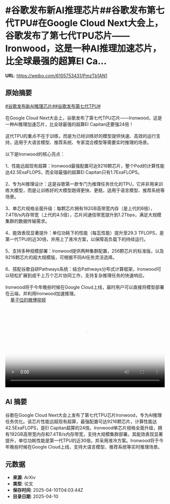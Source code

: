 # #谷歌发布新AI推理芯片##谷歌发布第七代TPU#在Google Cloud Next大会上，谷歌发布了第七代TPU芯片——Ironwood，这是一种AI推理加速芯片，比全球最强的超算El Ca...

**URL**: https://weibo.com/6105753431/PmzTb1AN1

## 原始摘要

<a href="https://m.weibo.cn/search?containerid=231522type%3D1%26t%3D10%26q%3D%23%E8%B0%B7%E6%AD%8C%E5%8F%91%E5%B8%83%E6%96%B0AI%E6%8E%A8%E7%90%86%E8%8A%AF%E7%89%87%23&amp;extparam=%23%E8%B0%B7%E6%AD%8C%E5%8F%91%E5%B8%83%E6%96%B0AI%E6%8E%A8%E7%90%86%E8%8A%AF%E7%89%87%23" data-hide=""><span class="surl-text">#谷歌发布新AI推理芯片#</span></a><a href="https://m.weibo.cn/search?containerid=231522type%3D1%26t%3D10%26q%3D%23%E8%B0%B7%E6%AD%8C%E5%8F%91%E5%B8%83%E7%AC%AC%E4%B8%83%E4%BB%A3TPU%23&amp;extparam=%23%E8%B0%B7%E6%AD%8C%E5%8F%91%E5%B8%83%E7%AC%AC%E4%B8%83%E4%BB%A3TPU%23" data-hide=""><span class="surl-text">#谷歌发布第七代TPU#</span></a><br><br>在Google Cloud Next大会上，谷歌发布了第七代TPU芯片——Ironwood，这是一种AI推理加速芯片，比全球最强的超算El Capitan还要强24倍！<br><br>这代TPU的重点不在于训练，而是为已经训练好的模型提供快速、高效的运行支持，适用于大语言模型、推荐系统、专家混合模型等需要实时推理的场景。<br><br>以下是Ironwood的核心亮点：<br><br>1、性能远超现有超算：Ironwood最强配置可达9216颗芯片，整个Pod的计算性能达42.5ExaFLOPS，而全球最强的超算El Capitan只有1.7ExaFLOPS。<br><br>2、专为AI推理设计：这是谷歌第一款专门为推理任务优化的TPU，它并非用来训练大模型，而是让训练好的大模型跑得更快、更稳，适用于语言模型、推荐系统等场景。<br><br>3、单芯片规格全面升级：每颗芯片拥有192GB高带宽内存（是上代的6倍），7.4TB/s内存带宽（上代的4.5倍），芯片间通信带宽提升到1.2Tbps，满足大规模集群的数据传输需求。<br><br>4、能效表现显著提升：单位功耗下的性能（每瓦性能）提升至29.3 TFLOPS，是第一代TPU的近30倍，并用上了液冷方案，以保障高负载下的持续运行。<br><br>5、支持多种规模部署：Ironwood提供两种集群配置，256颗芯片的标准版，以及9216颗芯片的超大规模版，可根据不同AI任务灵活选择。<br><br>6、搭配谷歌自研Pathways系统：结合Pathways分布式计算框架，Ironwood可以轻松扩展到成千上万个芯片协同工作，支持复杂推理任务的快速响应。<br><br>Ironwood将于今年晚些时候在Google Cloud上线，届时用户可以直接将模型部署在云端，并利用Ironwood加速推理。<br> <a href="https://video.weibo.com/show?fid=1034:5153811598344227" data-hide=""><span class="url-icon"><img style="width: 1rem;height: 1rem" src="https://h5.sinaimg.cn/upload/2015/09/25/3/timeline_card_small_video_default.png" referrerpolicy="no-referrer"></span><span class="surl-text">量子位的微博视频</span></a><br clear="both"><div style="clear: both"></div><video controls="controls" poster="https://tvax2.sinaimg.cn/orj480/006Fd7o3ly1i0bg7jb91sj31hc0u075t.jpg" style="width: 100%"><source src="https://f.video.weibocdn.com/o0/XS1e3roFlx08nm9LeSco010412007M4T0E010.mp4?label=mp4_720p&amp;template=1280x720.25.0&amp;ori=0&amp;ps=1CwnkDw1GXwCQx&amp;Expires=1744261364&amp;ssig=8eTuZ8r9ot&amp;KID=unistore,video"><source src="https://f.video.weibocdn.com/o0/sHB35vaolx08nm9KHGhW01041200438u0E010.mp4?label=mp4_hd&amp;template=852x480.25.0&amp;ori=0&amp;ps=1CwnkDw1GXwCQx&amp;Expires=1744261364&amp;ssig=whmHOh3Y9j&amp;KID=unistore,video"><source src="https://f.video.weibocdn.com/o0/lray0Dwflx08nm9KE7h6010412002wu50E010.mp4?label=mp4_ld&amp;template=640x360.25.0&amp;ori=0&amp;ps=1CwnkDw1GXwCQx&amp;Expires=1744261364&amp;ssig=b7f8K5AF3Q&amp;KID=unistore,video"><p>视频无法显示，请前往<a href="https://video.weibo.com/show?fid=1034%3A5153811598344227" target="_blank" rel="noopener noreferrer">微博视频</a>观看。</p></video>

## AI 摘要

谷歌在Google Cloud Next大会上发布了第七代TPU芯片Ironwood，专为AI推理任务优化。该芯片性能远超现有超算，最强配置可达9216颗芯片，计算性能达42.5ExaFLOPS，是El Capitan超算的24倍。Ironwood单芯片规格全面升级，拥有192GB高带宽内存和7.4TB/s内存带宽，支持大规模集群部署。其能效表现显著提升，单位功耗性能是第一代TPU的近30倍，并采用液冷方案。Ironwood将于今年晚些时候在Google Cloud上线，支持大语言模型、推荐系统等实时推理场景。

## 元数据

- **来源**: ArXiv
- **类型**: 论文
- **保存时间**: 2025-04-10T04:03:44Z
- **目录日期**: 2025-04-10
